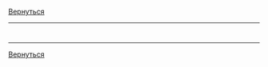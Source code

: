 [Вернуться][main]

---

#  

---

[Вернуться][main]


[main]: ../../README.md "содержание"

[Pigeonhole_principle]: https://ru.wikipedia.org/wiki/Принцип_Дирихле_(комбинаторика) "pigeonhole principle"
